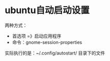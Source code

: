 # ubuntu自动启动设置

两种方式：

- 首选项 =》启动应用程序
- 命令：gnome-session-properties

实际执行的是：~/.config/autostart/ 目录下的文件





